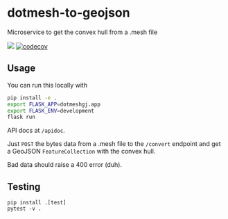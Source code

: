 # dotmesh-to-geojson
Microservice to get the convex hull from a .mesh file

<a href="https://github.com/DHI-GRAS/dotmesh-to-geojson/actions?query=workflow%3APytest"><img src="https://github.com/DHI-GRAS/dotmesh-to-geojson/workflows/Pytest/badge.svg"></a>
[![codecov](https://codecov.io/gh/DHI-GRAS/dotmesh-to-geojson/branch/main/graph/badge.svg?token=WATJNK981X)](https://codecov.io/gh/DHI-GRAS/dotmesh-to-geojson)


## Usage

You can run this locally with 

```bash
pip install -e .
export FLASK_APP=dotmeshgj.app
export FLASK_ENV=development
flask run
```

API docs at `/apidoc`.

Just `POST` the bytes data from a .mesh file to the `/convert` endpoint and get a GeoJSON `FeatureCollection` with the convex hull.

Bad data should raise a 400 error (duh).


## Testing

```
pip install .[test]
pytest -v .
```
